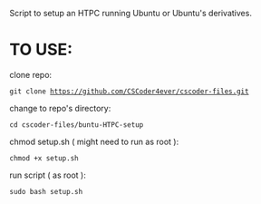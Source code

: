 Script to setup an HTPC running Ubuntu or Ubuntu's derivatives.

# TO USE:

clone repo:

<code>git clone https://github.com/CSCoder4ever/cscoder-files.git</code>

change to repo's directory:

<code>cd cscoder-files/buntu-HTPC-setup</code>

chmod setup.sh ( might need to run as root ):

<code>chmod +x setup.sh</code>

run script ( as root ):

<code>sudo bash setup.sh</code>
